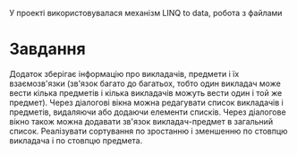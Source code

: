 У проекті використовувалася механізм LINQ to data, робота з файлами

# Завдання
Додаток зберігає інформацію про викладачів, предмети і їх взаємозв'язки (зв'язок багато до багатьох, тобто один викладач може вести кілька предметів і кілька викладачів можуть вести один і той же предмет). Через діалогові вікна можна редагувати список викладачів і предметів, видаляючи або додаючи елементи списків. Через діалогове вікно також можна додавати зв'язок викладач-предмет в загальний список. Реалізувати сортування по зростанню і зменшенню по стовпцю викладача і по стовпцю предмета.
